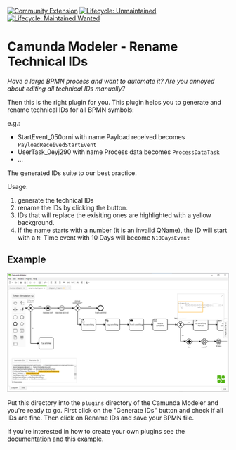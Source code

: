 [![Community Extension](https://img.shields.io/badge/Community%20Extension-An%20open%20source%20community%20maintained%20project-FF4700)](https://github.com/camunda-community-hub/community) [![Lifecycle: Unmaintained](https://img.shields.io/badge/Lifecycle-Unmaintained-lightgrey)](https://github.com/Camunda-Community-Hub/community/blob/main/extension-lifecycle.md#Unmaintained-) [![Lifecycle: Maintained Wanted](https://img.shields.io/badge/Lifecycle-Needs%20Maintainer%20-ff69b4)](https://github.com/Camunda-Community-Hub/community/blob/main/extension-lifecycle.md#Unmaintained-)

# Camunda Modeler - Rename Technical IDs

*Have a large BPMN process and want to automate it? Are you annoyed about editing all technical IDs manually?*

Then this is the right plugin for you. This plugin helps you to generate and rename technical IDs for all BPMN symbols:

e.g.:
- StartEvent_050orni with name Payload received becomes `PayloadReceivedStartEvent`
- UserTask_0eyj290 with name Process data becomes `ProcessDataTask`
- ...

The generated IDs suite to our best practice.

Usage:
1. generate the technical IDs
2. rename the IDs by clicking the button.
3. IDs that will replace the exisiting ones are highlighted with a yellow background.
4. If the name starts with a number (it is an invalid QName), the ID will start with a `N`: Time event with 10 Days will become `N10DaysEvent`

## Example

![Screenshot 1](screenshot1.png)

Put this directory into the `plugins` directory of the Camunda Modeler and you're ready to go.
First click on the "Generate IDs" button and check if all IDs are fine. Then click on Rename IDs and save your BPMN file.

If you're interested in how to create your own plugins see the [documentation](https://github.com/camunda/camunda-modeler/tree/547-plugins/docs/plugins) and this [example](https://github.com/camunda/camunda-modeler-plugin-example).
